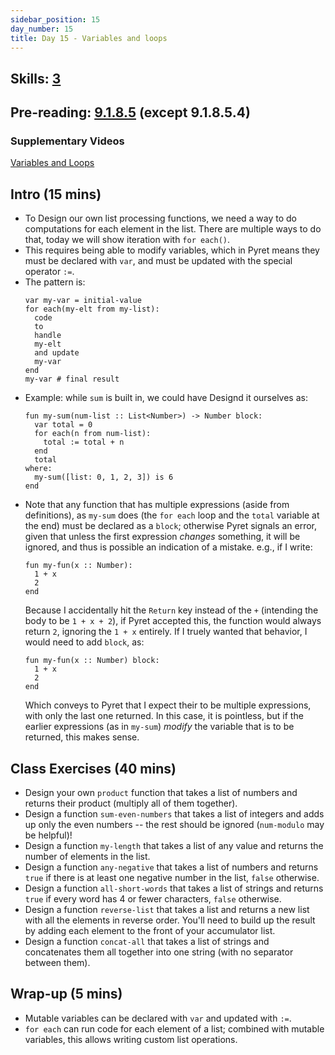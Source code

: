 ```yaml
---
sidebar_position: 15
day_number: 15
title: Day 15 - Variables and loops
---
```


## Skills: [3](</skills/#(3)>)

## Pre-reading: [9.1.8.5](%7B%7BDCIC_DOMAIN%7D%7D/intro-python.html#%28part._for-each-pyret%29) (except 9.1.8.5.4)

### Supplementary Videos

[Variables and Loops](https://northeastern.hosted.panopto.com/Panopto/Pages/Viewer.aspx?id=b72f0e96-f87d-4e60-a4c1-b35201846ab6)

## Intro (15 mins)

- To Design our own list processing functions, we need a way to do computations
  for each element in the list. There are multiple ways to do that, today we will show
  iteration with `for each()`.
- This requires being able to modify variables, which in Pyret means they must
  be declared with `var`, and must be updated with the special operator `:=`.
- The pattern is:
  ```pyret
  var my-var = initial-value
  for each(my-elt from my-list):
    code
    to
    handle
    my-elt
    and update
    my-var
  end
  my-var # final result
  ```
- Example: while `sum` is built in, we could have Designd it ourselves as:
  ```pyret
  fun my-sum(num-list :: List<Number>) -> Number block:
    var total = 0
    for each(n from num-list):
      total := total + n
    end
    total
  where:
    my-sum([list: 0, 1, 2, 3]) is 6
  end
  ```
- Note that any function that has multiple expressions (aside from definitions), as `my-sum` does (the `for each` loop and the `total` variable at the end) must be declared as a `block`; otherwise Pyret signals an error, given that unless the first expression _changes_ something, it will be ignored, and thus is possible an indication of a mistake. e.g., if I write:
  ```pyret
  fun my-fun(x :: Number):
    1 + x
    2
  end
  ```
  Because I accidentally hit the `Return` key instead of the `+` (intending the body to be `1 + x + 2`), if Pyret accepted this, the function would always return `2`, ignoring the `1 + x` entirely. If I truely wanted that behavior, I would need to add `block`, as:
  ```pyret
  fun my-fun(x :: Number) block:
    1 + x
    2
  end
  ```
  Which conveys to Pyret that I expect their to be multiple expressions, with only the last one returned. In this case, it is pointless, but if the earlier expressions (as in `my-sum`) _modify_ the variable that is to be returned, this makes sense.

## Class Exercises (40 mins)

- Design your own `product` function that takes a list of numbers and returns
  their product (multiply all of them together).
- Design a function `sum-even-numbers` that takes a list of integers and adds up only
  the even numbers -- the rest should be ignored (`num-modulo` may be helpful)!
- Design a function `my-length` that takes a list of any value and returns the number
  of elements in the list.
- Design a function `any-negative` that takes a list of numbers and returns `true`
  if there is at least one negative number in the list, `false` otherwise.
- Design a function `all-short-words` that takes a list of strings and returns
  `true` if every word has 4 or fewer characters, `false` otherwise.
- Design a function `reverse-list` that takes a list and returns a new list with
  all the elements in reverse order. You'll need to build up the result by adding
  each element to the front of your accumulator list.
- Design a function `concat-all` that takes a list of strings and concatenates them
  all together into one string (with no separator between them).

## Wrap-up (5 mins)

- Mutable variables can be declared with `var` and updated with `:=`.
- `for each` can run code for each element of a list; combined with mutable
  variables, this allows writing custom list operations.
